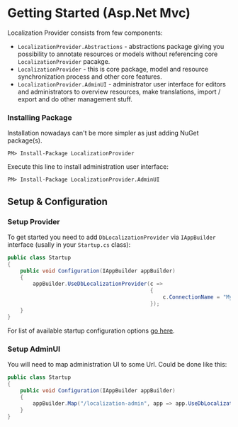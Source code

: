 # Getting Started (Asp.Net Mvc)

Localization Provider consists from few components:

* `LocalizationProvider.Abstractions` - abstractions package giving you possibility to annotate resources or models without referencing core `LocalizationProvider` pacakge.
* `LocalizationProvider` - this is core package, model and resource synchronization process and other core features.
* `LocalizationProvider.AdminUI` - administrator user interface for editors and administrators to overview resources, make translations, import / export and do other management stuff.


### Installing Package

Installation nowadays can't be more simpler as just adding NuGet package(s).

```
PM> Install-Package LocalizationProvider
```

Execute this line to install administration user interface:

```
PM> Install-Package LocalizationProvider.AdminUI
```

## Setup & Configuration

### Setup Provider
To get started you need to add `DbLocalizationProvider` via `IAppBuilder` interface (usally in your `Startup.cs` class):

```csharp
public class Startup
{
    public void Configuration(IAppBuilder appBuilder)
    {
        appBuilder.UseDbLocalizationProvider(c =>
                                             {
                                                 c.ConnectionName = "MyConnectionString";
                                             });
    }
}
```

For list of available startup configuration options [go here](http://blog.tech-fellow.net/2016/04/21/db-localization-provider-part-2-configuration-and-extensions/#configuringdblocalizationprovider).

### Setup AdminUI
You will need to map administration UI to some Url. Could be done like this:

```csharp
public class Startup
{
    public void Configuration(IAppBuilder appBuilder)
    {
        appBuilder.Map("/localization-admin", app => app.UseDbLocalizationProviderAdminUI());
    }
}
```
